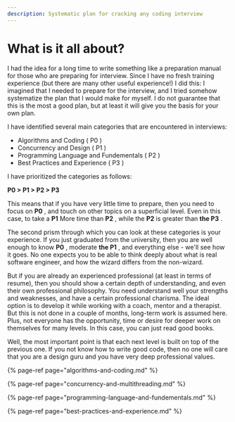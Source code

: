 ```yaml
---
description: Systematic plan for cracking any coding interview
---
```


# What is it all about?

I had the idea for a long time to write something like a preparation manual for those who are preparing for interview. Since I have no fresh training experience \(but there are many other useful experience!\) I did this: I imagined that I needed to prepare for the interview, and I tried somehow systematize the plan that I would make for myself. I do not guarantee that this is the most a good plan, but at least it will give you the basis for your own plan.

I have identified several main categories that are encountered in interviews:

* Algorithms and Coding \( P0 \)
* Concurrency and Design \( P1 \)
* Programming Language and Fundementals \( P2 \)
* Best Practices and Experience \( P3 \)

I have prioritized the categories as follows:

**P0 &gt;  P1 &gt;  P2 &gt;  P3**

This means that if you have very little time to prepare, then you need to focus on **P0** , and touch on other topics on a superficial level. Even in this case, to take a **P1** More time than **P2** , while the **P2** is greater than **the P3** . 

The second prism through which you can look at these categories is your experience. If you just graduated from the university, then you are well enough to know **P0** , moderate **the P1** , and everything else - we'll see how it goes. No one expects you to be able to think deeply about what is real software engineer, and how the wizard differs from the non-wizard.

But if you are already an experienced professional \(at least in terms of resume\), then you should show a certain depth of understanding, and even their own professional philosophy. You need understand well your strengths and weaknesses, and have a certain professional charisma. The ideal option is to develop it while working with a coach, mentor and a therapist. But this is not done in a couple of months, long-term work is assumed here. Plus, not everyone has the opportunity, time or desire for deeper work on themselves for many levels. In this case, you can just read good books. 

Well, the most important point is that each next level is built on top of the previous one. If you not know how to write good code, then no one will care that you are a design guru and you have very deep professional values.

{% page-ref page="algorithms-and-coding.md" %}

{% page-ref page="concurrency-and-multithreading.md" %}

{% page-ref page="programming-language-and-fundementals.md" %}

{% page-ref page="best-practices-and-experience.md" %}



